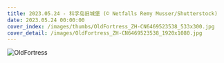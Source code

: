 ```yaml
---
title: 2023.05.24 - 科孚岛旧城堡 (© Netfalls Remy Musser/Shutterstock)
date: 2023.05.24 00:00:00
cover_index: /images/thumbs/OldFortress_ZH-CN6469523538_533x300.jpg
cover_detail: /images/OldFortress_ZH-CN6469523538_1920x1080.jpg
---
```


![OldFortress](/images/OldFortress_ZH-CN6469523538_1920x1080.jpg)
